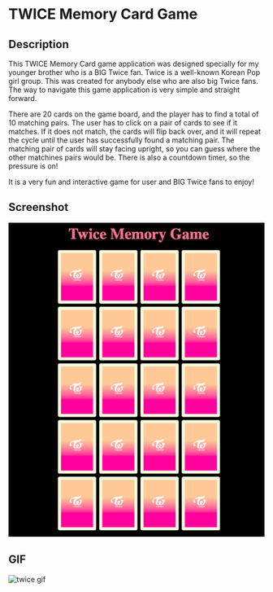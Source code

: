 # TWICE Memory Card Game

## Description

This TWICE Memory Card game application was designed specially for my younger brother who is a BIG Twice fan. Twice is a well-known Korean Pop girl group. This was created for anybody else who are also big Twice fans. The way to navigate this game application is very simple and straight forward. 

There are 20 cards on the game board, and the player has to find a total of 10 matching pairs. The user has to click on a pair of cards to see if it matches. If it does not match, the cards will flip back over, and it will repeat the cycle until the user has successfully found a matching pair. The matching pair of cards will stay facing upright, so you can guess where the other matchines pairs would be. There is also a countdown timer, so the pressure is on! 

It is a very fun and interactive game for user and BIG Twice fans to enjoy!

## Screenshot

![home screen](images/homescreen.png)

## GIF

![twice gif](images/twicegif.png)